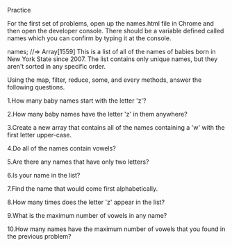 Practice

For the first set of problems, open up the names.html file in Chrome and then open the developer console. There should be a variable defined called names which you can confirm by typing it at the console.

names;
//=> Array[1559]
This is a list of all of the names of babies born in New York State since 2007. The list contains only unique names, but they aren't sorted in any specific order.

Using the map, filter, reduce, some, and every methods, answer the following questions.

1.How many baby names start with the letter 'z'?

2.How many baby names have the letter 'z' in them anywhere?

3.Create a new array that contains all of the names containing a 'w' with the first letter upper-case.

4.Do all of the names contain vowels?

5.Are there any names that have only two letters?

6.Is your name in the list?

7.Find the name that would come first alphabetically.

8.How many times does the letter 'z' appear in the list?

9.What is the maximum number of vowels in any name?

10.How many names have the maximum number of vowels that you found in the previous problem?
